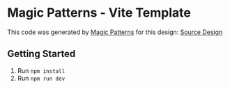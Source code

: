 # Magic Patterns - Vite Template

This code was generated by [Magic Patterns](https://magicpatterns.com) for this design: [Source Design](https://www.magicpatterns.com/c/5464jjiv4vcutf2y9sfjpw)

## Getting Started

1. Run `npm install`
2. Run `npm run dev`
